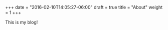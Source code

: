 +++
date   = "2016-02-10T14:05:27-06:00"
draft  = true
title  = "About"
weight = 1
+++

This is my blog!
